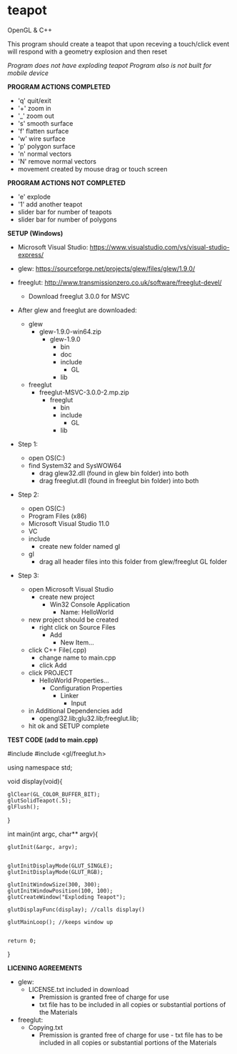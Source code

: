 # teapot

OpenGL & C++

This program should create a teapot that upon receving a touch/click
event will respond with a geometry explosion and then reset

*Program does not have exploding teapot*
*Program also is not built for mobile device*

**PROGRAM ACTIONS COMPLETED**

- 'q' quit/exit
- '+' zoom in
- '_' zoom out
- 's' smooth surface
- 'f' flatten surface
- 'w' wire surface
- 'p' polygon surface
- 'n' normal vectors 
- 'N' remove normal vectors
- movement created by mouse drag or touch screen

**PROGRAM ACTIONS NOT COMPLETED**
- 'e' explode
- '1' add another teapot
- slider bar for number of teapots
- slider bar for number of polygons

**SETUP (Windows)**

- Microsoft Visual Studio: https://www.visualstudio.com/vs/visual-studio-express/
- glew: https://sourceforge.net/projects/glew/files/glew/1.9.0/
- freeglut: http://www.transmissionzero.co.uk/software/freeglut-devel/
	- Download freeglut 3.0.0 for MSVC

- After glew and freeglut are downloaded:
	- glew
		- glew-1.9.0-win64.zip
			- glew-1.9.0
				- bin
				- doc
				- include
					- GL
				- lib 
	- freeglut
		- freeglut-MSVC-3.0.0-2.mp.zip
			- freeglut
				- bin
				- include
					- GL
				- lib
- Step 1:
	- open OS(C:)
	- find System32 and SysWOW64
		- drag glew32.dll (found in glew bin folder) into both
		- drag freeglut.dll (found in freeglut bin folder) into both
- Step 2:
	- open OS(C:)
	- Program Files (x86)
	- Microsoft Visual Studio 11.0
	- VC
	- include
		- create new folder named gl
	- gl
		- drag all header files into this folder from glew/freeglut GL folder   
- Step 3:
	- open Microsoft Visual Studio
		- create new project
			- Win32 Console Application
				- Name: HelloWorld
	- new project should be created
		- right click on Source Files
			- Add
				- New Item...
	- click C++ File(.cpp)
		- change name to main.cpp
		- click Add
	- click PROJECT
		- HelloWorld Properties...
			- Configuration Properties
				- Linker
					- Input
	- in Additional Dependencies add
		- opengl32.lib;glu32.lib;freeglut.lib;
	- hit ok and SETUP complete

**TEST CODE (add to main.cpp)**

#include <iostream>
#include <gl/freeglut.h>

using namespace std;

void display(void){

    glClear(GL_COLOR_BUFFER_BIT);
    glutSolidTeapot(.5);
    glFlush();

}

int main(int argc, char** argv){

    glutInit(&argc, argv);


    glutInitDisplayMode(GLUT_SINGLE);
    glutInitDisplayMode(GLUT_RGB);

    glutInitWindowSize(300, 300);
    glutInitWindowPosition(100, 100);
    glutCreateWindow("Exploding Teapot");

    glutDisplayFunc(display); //calls display()

    glutMainLoop(); //keeps window up


    return 0;
}
	
**LICENING AGREEMENTS**

- glew:
	- LICENSE.txt included in download
		- Premission is granted free of charge for use
		- txt file has to be included in all copies or 
		  substantial portions of the Materials
- freeglut:
	- Copying.txt
		- Premission is granted free of charge for use 
                - txt file has to be included in all copies or 
                  substantial portions of the Materials
